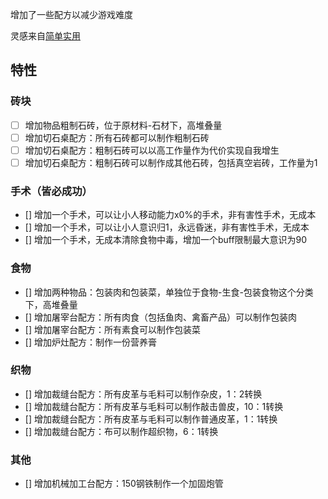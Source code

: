 增加了一些配方以减少游戏难度


灵感来自[简单实用](https://steamcommunity.com/sharedfiles/filedetails/?id=3219300108)
## 特性
### 砖块
- [ ] 增加物品粗制石砖，位于原材料-石材下，高堆叠量
- [ ] 增加切石桌配方：所有石砖都可以制作粗制石砖
- [ ] 增加切石桌配方：粗制石砖可以以高工作量作为代价实现自我增生
- [ ] 增加切石桌配方：粗制石砖可以制作成其他石砖，包括真空岩砖，工作量为1

### 手术（皆必成功）
- [] 增加一个手术，可以让小人移动能力x0%的手术，非有害性手术，无成本
- [] 增加一个手术，可以让小人意识归1，永远昏迷，非有害性手术，无成本
- [] 增加一个手术，无成本清除食物中毒，增加一个buff限制最大意识为90

### 食物
- [] 增加两种物品：包装肉和包装菜，单独位于食物-生食-包装食物这个分类下，高堆叠量
- [] 增加屠宰台配方：所有肉食（包括鱼肉、禽畜产品）可以制作包装肉
- [] 增加屠宰台配方：所有素食可以制作包装菜
- [] 增加炉灶配方：制作一份营养膏

### 织物
- [] 增加裁缝台配方：所有皮革与毛料可以制作杂皮，1：2转换
- [] 增加裁缝台配方：所有皮革与毛料可以制作敲击兽皮，10：1转换
- [] 增加裁缝台配方：所有皮革与毛料可以制作普通皮革，1：1转换
- [] 增加裁缝台配方：布可以制作超织物，6：1转换

### 其他
- [] 增加机械加工台配方：150钢铁制作一个加固炮管
